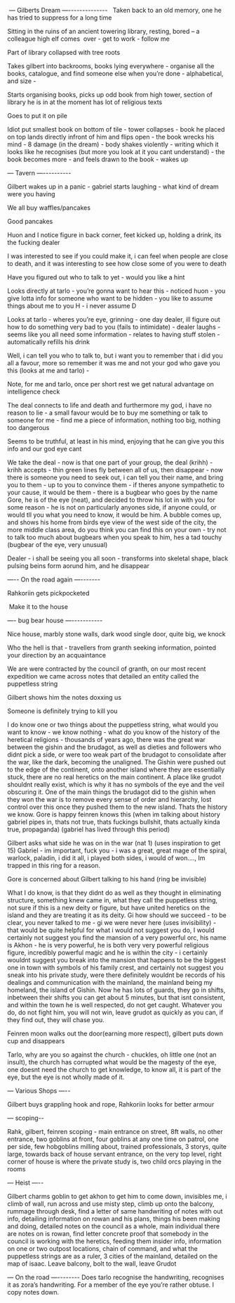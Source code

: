  — Gilberts Dream —--------------
 
Taken back to an old memory, one he has tried to suppress for a long time

Sitting in the ruins of an ancient towering library, resting, bored – a colleague high elf comes  over - get to work - follow me 

Part of library collapsed with tree roots

Takes gilbert into backrooms, books lying everywhere - organise all the books, catalogue, and find someone else when you’re done - alphabetical, and size - 

Starts organising books, picks up odd book from high tower, section of library he is in at the moment has lot of religious texts

Goes to put it on pile

Idiot put smallest book on bottom of tile - tower collapses - book he placed on top lands directly infront of him and flips open - the book wrecks his mind - 8 damage (in the dream) - body shakes violently - writing which it looks like he recognises (but more you look at it you cant understand) - the book becomes more - and feels drawn to the book - wakes up

— Tavern —----------

Gilbert wakes up in a panic - gabriel starts laughing - what kind of dream were you having 

We all buy waffles/pancakes 

Good pancakes

Huon and I notice figure in back corner, feet kicked up, holding a drink, its the fucking dealer

I was interested to see if you could make it, i can feel when people are close to death, and it was interesting to see how close some of you were to death

Have you figured out who to talk to yet - would you like a hint

Looks directly at tarlo - you’re gonna want to hear this - noticed huon - you give lotta info for someone who want to be hidden - you like to assume things about me to you H - i never assume D

Looks at tarlo - wheres you’re eye, grinning - one day dealer, ill figure out how to do something very bad to you (fails to intimidate) - dealer laughs - seems like you all need some information - relates to having stuff stolen - automatically refills his drink

Well, i can tell you who to talk to, but i want you to remember that i did you all a favour, more so remember it was me and not your god who gave you this (looks at me and tarlo) - 

Note, for me and tarlo, once per short rest we get natural advantage on intelligence check

The deal connects to life and death and furthermore my god, i have no reason to lie - a small favour would be to buy me something or talk to someone for me - find me a piece of information, nothing too big, nothing too dangerous

Seems to be truthful, at least in his mind, enjoying that he can give you this info and our god eye cant

We take the deal - now is that one part of your group, the deal (krihh) - krihh accepts - thin green lines fly between all of us, then disappear - now there is someone you need to seek out, i can tell you their name, and bring you to them - up to you to convince them - if theres anyone sympathetic to your cause, it would be them - there is a bugbear who goes by the name Gore, he is of the eye (neat), and decided to throw his lot in with you for some reason - he is not on particularly anyones side, if anyone could, or would tll you what you need to know, it would be him. A bubble comes up, and shows his home from birds eye view of the west side of the city, the more middle class area, do you think you can find this on your own - try not to talk too much about bugbears when you speak to him, hes a tad touchy (bugbear of the eye, very unusual)

Dealer - i shall be seeing you all soon - transforms into skeletal shape, black pulsing beins form aorund him, and he disappear

—-- On the road again —-------

Rahkoriin gets pickpocketed

 Make it to the house

—- bug bear house —-----------

Nice house, marbly stone walls, dark wood single door, quite big, we knock

Who the hell is that - travellers from granth seeking information, pointed your direction by an acquaintance

We are were contracted by the council of granth, on our most recent expedition we came across notes that detailed an entity called the puppetless string

Gilbert shows him the notes doxxing us 

Someone is definitely trying to kill you 

I do know one or two things about the puppetless string, what would you want to know - we know nothing - what do you know of the history of the heretical religions - thousands of years ago, there was the great war between the gishin and the brudagot, as well as dieties and followers who didnt pick a side, or were too weak part of the brudagot to consolidate after the war, like the dark, becoming the unaligned. The Gishin were pushed out to the edge of the continent, onto another island where they are essentially stuck, there are no real heretics on the main continent. A place like grudot shouldnt really exist, which is why it has no symbols of the eye and the veil obscuring it. One of the main things the brudagot did to the gishin when they won the war is to remove every sense of order and hierarchy, lost control over this once they pushed them to the new island. Thats the history we know. Gore is happy feinren knows this (when im talking about history gabriel pipes in, thats not true, thats fuckings bullshit, thats actually kinda true, propaganda) (gabriel has lived through this period)

Gilbert asks what side he was on in the war (nat 1) (uses inspiration to get 15) Gabriel - im important, fuck you - i was a great, great mage of the spiral, warlock, paladin, i did it all, i played both sides, i would of won…., Im trapped in this ring for a reason. 

Gore is concerned about Gilbert talking to his hand (ring be invisible)

What I do know, is that they didnt do as well as they thought in eliminating structure, something knew came in, what they call the puppetless string, not sure if this is a new deity or figure, but have united heretics on the island and they are treating it as its deity. Gi how should we succeed - to be clear, you never talked to me - gi we were never here (uses invisibility) - that would be quite helpful for what i would not suggest you do, I would certainly not suggest you find the mansion of a very powerful orc, his name is Akhon - he is very powerful, he is both very very powerful religious figure, incredibly powerful magic and he is within the city - i certainly wouldnt suggest you break into the mansion that happens to be the biggest one in town with symbols of his family crest, and certainly not suggest you sneak into his private study, were there definitely wouldnt be records of his dealings and communication with the mainland, the mainland being my homeland, the island of Gishin. Now he has lots of guards, they go in shifts, inbetween their shifts you can get about 5 minutes, but that isnt consistent, and within the town he is well respected, do not get caught. Whatever you do, do not fight him, you will not win, leave grudot as quickly as you can, if they find out, they will chase you. 

Feinren moon walks out the door(earning more respect), gilbert puts down cup and disappears

Tarlo, why are you so against the church - chuckles, oh little one (not an insult), the church has corrupted what would be the magesty of the eye, one doesnt need the church to get knowledge, to know all, it is part of the eye, but the eye is not wholly made of it. 

— Various Shops —--

Gilbert buys grappling hook and rope, Rahkoriin looks for better armour

— scoping--

Rahk, gilbert, feinren scoping - main entrance on street, 8ft walls, no other entrance, two goblins at front, four goblins at any one time on patrol, one per side, few hobgoblins milling about, trained professionals, 3 storys, quite large, towards back of house servant entrance, on the very top level, right corner of house is where the private study is, two child orcs playing in the rooms

— Heist —--

Gilbert charms goblin to get akhon to get him to come down, invisibles me, i climb of wall, run across and use misty step, climb up onto the balcony, rummage through desk, find a letter of same handwriting of notes with out info, detailing information on rowan and his plans, things his been making and doing, detailed notes on the council as a whole, main individual there are notes on is rowan, find letter concrete proof that somebody in the council is working with the heretics, feeding them insider info, information on one or two outpost locations, chain of command, and what the puppetless strings are as a ruler, 3 cities of the mainland, detailed on the map of isaac. Leave balcony, bolt to the wall, leave Grudot

— On the road —--------
Does tarlo recognise the handwriting, recognises it as zora’s handwriting. For a member of the eye you’re rather obtuse. I copy notes down.